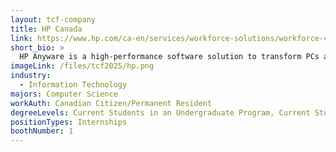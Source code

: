 ```yaml
---
layout: tcf-company
title: HP Canada
link: https://www.hp.com/ca-en/services/workforce-solutions/workforce-computing/digital-workspaces.html
short_bio: >
  HP Anyware is a high-performance software solution to transform PCs and workstations into digital workspaces and provide users with secured access to their remote or virtual desktops without a VPN
imageLink: /files/tcf2025/hp.png
industry:
  - Information Technology
majors: Computer Science
workAuth: Canadian Citizen/Permanent Resident
degreeLevels: Current Students in an Undergraduate Program, Current Students in a Masters Program, Graduated with an Undergraduate Degree
positionTypes: Internships
boothNumber: 1
---
```

